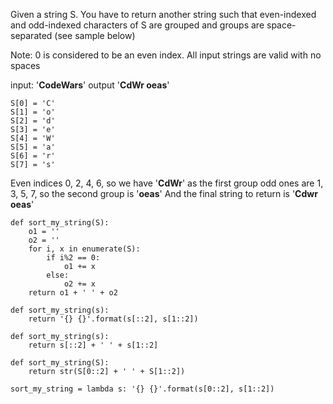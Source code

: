 Given a string S. You have to return another string such that even-indexed and odd-indexed characters of S are grouped and groups are space-separated (see sample below)

Note: 
0 is considered to be an even index. 
All input strings are valid with no spaces

input: '**CodeWars**' output '**CdWr oeas**'

    S[0] = 'C'
    S[1] = 'o'
    S[2] = 'd'
    S[3] = 'e'
    S[4] = 'W'
    S[5] = 'a'
    S[6] = 'r'
    S[7] = 's'

Even indices 0, 2, 4, 6, so we have '**CdWr**' as the first group
odd ones are 1, 3, 5, 7, so the second group is '**oeas**'
And the final string to return is '**Cdwr oeas**'

    def sort_my_string(S):
        o1 = ''
        o2 = ''
        for i, x in enumerate(S):
            if i%2 == 0:
                o1 += x
            else:
                o2 += x
        return o1 + ' ' + o2

```
def sort_my_string(s):
    return '{} {}'.format(s[::2], s[1::2])
```

    def sort_my_string(s):
        return s[::2] + ' ' + s[1::2]
 
``` 
def sort_my_string(S):
    return str(S[0::2] + ' ' + S[1::2])
```

    sort_my_string = lambda s: '{} {}'.format(s[0::2], s[1::2])
